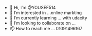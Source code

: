 - 👋 Hi, I’m @YOUSEF514
- 👀 I’m interested in ...online markting
- 🌱 I’m currently learning ... with udacity
- 💞️ I’m looking to collaborate on ...
- 📫 How to reach me ...
01091496167
<!---
YOUSEF514/YOUSEF514 is a ✨ special ✨ repository because its `README.md` (this file) appears on your GitHub profile.
You can click the Preview link to take a look at your changes.
--->
